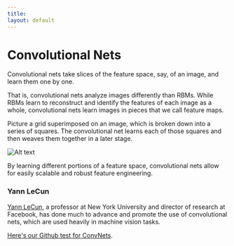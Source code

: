 ```yaml
---
title: 
layout: default
---
```


# Convolutional Nets

Convolutional nets take slices of the feature space, say, of an image, and learn them one by one. 

That is, convolutional nets analyze images differently than RBMs. While RBMs learn to reconstruct and identify the features of each image as a whole, convolutional nets learn images in pieces that we call feature maps. 

Picture a grid superimposed on an image, which is broken down into a series of squares. The convolutional net learns each of those squares and then weaves them together in a later stage.

![Alt text](../img/convnet.png) 

By learning different portions of a feature space, convolutional nets allow for easily scalable and robust feature engineering.

### Yann LeCun

[Yann LeCun](http://yann.lecun.com/exdb/publis/pdf/lecun-iscas-10.pdf), a professor at New York University and director of research at Facebook, has done much to advance and promote the use of convolutional nets, which are used heavily in machine vision tasks. 

[Here's our Github test for ConvNets](https://github.com/deeplearning4j/deeplearning4j/blob/master/deeplearning4j-core/src/test/java/org/deeplearning4j/models/layers/ConvolutionDownSampleLayerTest.java).
